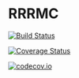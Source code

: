 # RRRMC

[![Build Status](https://travis-ci.org/carlobaldassi/RRRMC.jl.svg?branch=master)](https://travis-ci.org/carlobaldassi/RRRMC.jl)

[![Coverage Status](https://coveralls.io/repos/carlobaldassi/RRRMC.jl/badge.svg?branch=master&service=github)](https://coveralls.io/github/carlobaldassi/RRRMC.jl?branch=master)

[![codecov.io](http://codecov.io/github/carlobaldassi/RRRMC.jl/coverage.svg?branch=master)](http://codecov.io/github/carlobaldassi/RRRMC.jl?branch=master)

